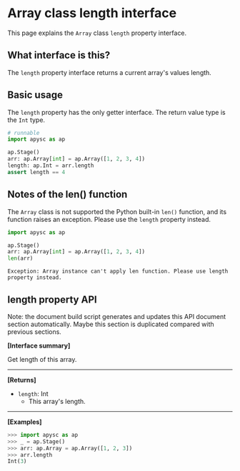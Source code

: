 # Array class length interface

This page explains the `Array` class `length` property interface.

## What interface is this?

The `length` property interface returns a current array's values length.

## Basic usage

The `length` property has the only getter interface. The return value type is the `Int` type.

```py
# runnable
import apysc as ap

ap.Stage()
arr: ap.Array[int] = ap.Array([1, 2, 3, 4])
length: ap.Int = arr.length
assert length == 4
```

## Notes of the len() function

The `Array` class is not supported the Python built-in `len()` function, and its function raises an exception. Please use the `length` property instead.

```py
import apysc as ap

ap.Stage()
arr: ap.Array[int] = ap.Array([1, 2, 3, 4])
len(arr)
```

```
Exception: Array instance can't apply len function. Please use length property instead.
```


## length property API

<!-- Docstring: apysc._type.array.Array.length -->

<span class="inconspicuous-txt">Note: the document build script generates and updates this API document section automatically. Maybe this section is duplicated compared with previous sections.</span>

**[Interface summary]**

Get length of this array.<hr>

**[Returns]**

- `length`: Int
  - This array's length.

<hr>

**[Examples]**

```py
>>> import apysc as ap
>>> _ = ap.Stage()
>>> arr: ap.Array = ap.Array([1, 2, 3])
>>> arr.length
Int(3)
```